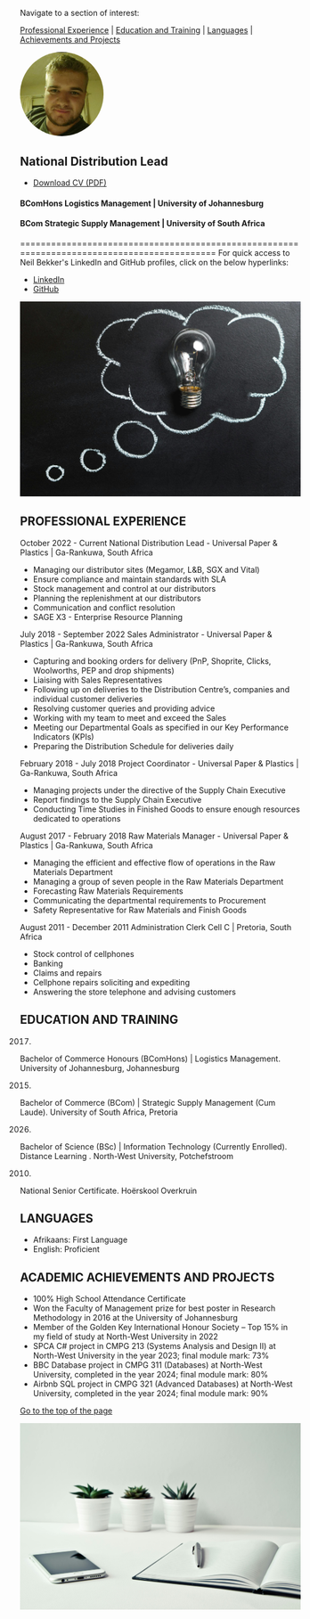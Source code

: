 
<a id="top"></a>
Navigate to a section of interest:

<a href="#professional-experience" onmouseover="this.style.color='blue'" onmouseout="this.style.color='black'">Professional Experience</a> |
<a href="#education-and-training" onmouseover="this.style.color='blue'" onmouseout="this.style.color='black'">Education and Training</a> |
<a href="#languages" onmouseover="this.style.color='blue'" onmouseout="this.style.color='black'">Languages</a> |
<a href="#academic-achievements-and-projects" onmouseover="this.style.color='blue'" onmouseout="this.style.color='black'">Achievements and Projects</a>

<img src="/assets/Neil_Bekker_pp2.jpg" 
     style="width: 150px; border-radius: 50%; transition: transform 0.3s ease-in-out;"
     onmouseover="this.style.transform='rotate(5deg) scale(1.05)'"
     onmouseout="this.style.transform='none'">

## National Distribution Lead
- [Download CV (PDF)](/Neil_Bekker_CV.pdf)

#### BComHons Logistics Management | University of Johannesburg
#### BCom Strategic Supply Management | University of South Africa

============================================================================================
For quick access to Neil Bekker's LinkedIn and GitHub profiles, click on the below hyperlinks:

- [LinkedIn](https://www.linkedin.com/in/neil-bekker-4154867a/)
- [GitHub](https://github.com/pdbekkeruj)

![Thinking](assets/pexels-pixabay-355952.jpg)
## PROFESSIONAL EXPERIENCE

October 2022 - Current
National Distribution Lead - Universal Paper & Plastics | Ga-Rankuwa, South Africa 
-	Managing our distributor sites (Megamor, L&B, SGX and Vital)
-	Ensure compliance and maintain standards with SLA
-	Stock management and control at our distributors
-	Planning the replenishment at our distributors
-	Communication and conflict resolution
-	SAGE X3 - Enterprise Resource Planning

July 2018 - September 2022
Sales Administrator - Universal Paper & Plastics | Ga-Rankuwa, South Africa 
-	Capturing and booking orders for delivery (PnP, Shoprite, Clicks, Woolworths, PEP and drop shipments)
-	Liaising with Sales Representatives
-	Following up on deliveries to the Distribution Centre’s, companies and individual customer deliveries
-	Resolving customer queries and providing advice
-	Working with my team to meet and exceed the Sales
-	Meeting our Departmental Goals as specified in our Key Performance Indicators (KPIs)
-	Preparing the Distribution Schedule for deliveries daily

February 2018 - July 2018
Project Coordinator - Universal Paper & Plastics | Ga-Rankuwa, South Africa 
-	Managing projects under the directive of the Supply Chain Executive
-	Report findings to the Supply Chain Executive
-	Conducting Time Studies in Finished Goods to ensure enough resources dedicated to operations

August 2017 - February 2018
Raw Materials Manager - Universal Paper & Plastics | Ga-Rankuwa, South Africa 
-	Managing the efficient and effective flow of operations in the Raw Materials Department
-	Managing a group of seven people in the Raw Materials Department
-	Forecasting Raw Materials Requirements
-	Communicating the departmental requirements to Procurement
-	Safety Representative for Raw Materials and Finish Goods

August 2011 - December 2011
Administration Clerk Cell C | Pretoria, South Africa 
-	Stock control of cellphones
-	Banking
-	Claims and repairs
-	Cellphone repairs soliciting and expediting
-	Answering the store telephone and advising customers

## EDUCATION AND TRAINING

2017. 
Bachelor of Commerce Honours (BComHons) | Logistics Management.
University of Johannesburg, Johannesburg 

2015. 
Bachelor of Commerce (BCom) | Strategic Supply Management (Cum Laude).
University of South Africa, Pretoria

2026.
Bachelor of Science (BSc) | Information Technology (Currently Enrolled). 
Distance Learning
. North-West University, Potchefstroom 

2010.
National Senior Certificate.
Hoërskool Overkruin

## LANGUAGES

- Afrikaans: First Language
- English: Proficient

## ACADEMIC ACHIEVEMENTS AND PROJECTS

-	100% High School Attendance Certificate
-	Won the Faculty of Management prize for best poster in Research Methodology in 2016 at the University of Johannesburg
-	Member of the Golden Key International Honour Society – Top 15% in my field of study at North-West University in 2022
-	SPCA C# project in CMPG 213 (Systems Analysis and Design II) at North-West University in the year 2023; final module mark: 73%
-	BBC Database project in CMPG 311 (Databases) at North-West University, completed in the year 2024; final module mark: 80%
-	Airbnb SQL project in CMPG 321 (Advanced Databases) at North-West University, completed in the year 2024; final module mark: 90%

<a href="#national-distribution-lead" onmouseover="this.style.color='blue'" onmouseout="this.style.color='black'">Go to the top of the page</a>



![Education](assets/pexels-nietjuhart-796602(Book).jpg)

